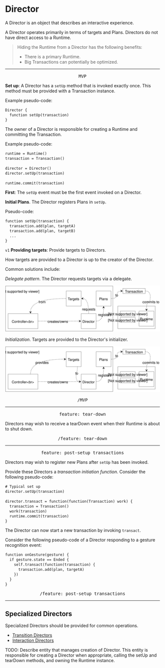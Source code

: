 # Director

A Director is an object that describes an interactive experience.

A Director operates primarily in terms of targets and Plans. Directors do not have direct access to a Runtime.

> Hiding the Runtime from a Director has the following benefits:
> 
> - There is a primary Runtime.
> - Big Transactions can potentially be optimized.

---

<p style="text-align:center"><tt>MVP</tt></p>

**Set up**: A Director has a `setUp` method that is invoked exactly once. This method must be provided with a Transaction instance.

Example pseudo-code:

    Director {
      function setUp(transaction)
    }

The owner of a Director is responsible for creating a Runtime and committing the Transaction.

Example pseudo-code:

    runtime = Runtime()
    transaction = Transaction()
    
    director = Director()
    director.setUp(transaction)
    
    runtime.commit(transaction)

**First**: The `setUp` event must be the first event invoked on a Director.

**Initial Plans**. The Director registers Plans in `setUp`.

Pseudo-code:

    function setUp(transaction) {
      transaction.add(plan, targetA)
      transaction.add(plan, targetB)
      ...
    }

`v1` **Providing targets**: Provide targets to Directors.

How targets are provided to a Director is up to the creator of the Director.

Common solutions include:

*Delegate pattern*. The Director requests targets via a delegate.

![](../_assets/DirectorTransaction-Request.svg)

*Initialization*. Targets are provided to the Director's initializer.

![](../_assets/DirectorTransaction-Provide.svg)

<p style="text-align:center"><tt>/MVP</tt></p>

---

<p style="text-align:center"><tt>feature: tear-down</tt></p>

Directors may wish to receive a tearDown event when their Runtime is about to shut down.

<p style="text-align:center"><tt>/feature: tear-down</tt></p>

---

<p style="text-align:center"><tt>feature: post-setup transactions</tt></p>

Directors may wish to register new Plans after `setUp` has been invoked.

Provide these Directors a *transaction initiation function*. Consider the following pseudo-code:

    # Typical set up
    director.setUp(transaction)
    
    director.transact = function(function(Transaction) work) {
      transaction = Transaction()
      work(transaction)
      runtime.commit(transaction)
    }

The Director can now start a new transaction by invoking `transact`.

Consider the following pseudo-code of a Director responding to a gesture recognition event:

    function onGesture(gesture) {
      if gesture.state == Ended {
        self.transact(function(transaction) {
          transaction.add(plan, targetA)
        })
      }
    }

<p style="text-align:center"><tt>/feature: post-setup transactions</tt></p>

---

## Specialized Directors

Specialized Directors should be provided for common operations.

- [Transition Directors](transition_directors.md)
- [Interaction Directors](interaction_directors.md)

TODO: Describe entity that manages creation of Director. This entity is responsible for creating a Director when appropriate, calling the setUp and tearDown methods, and owning the Runtime instance.

<!--

LGTM:
- featherless

-->
